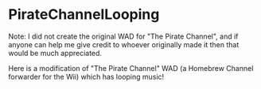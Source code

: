 # PirateChannelLooping

Note: I did not create the original WAD for "The Pirate Channel", and if anyone can help me give credit to whoever originally made it then that would be much appreciated. 

Here is a modification of "The Pirate Channel" WAD (a Homebrew Channel forwarder for the Wii) which has looping music! 
